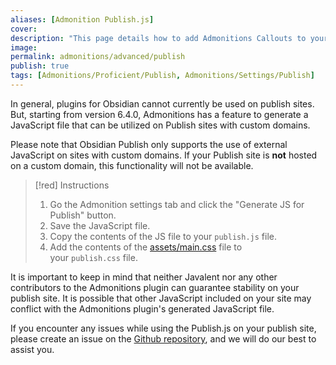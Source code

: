 ```yaml
---
aliases: [Admonition Publish.js]
cover: 
description: "This page details how to add Admonitions Callouts to your Obsidian Publish."
image: 
permalink: admonitions/advanced/publish
publish: true
tags: [Admonitions/Proficient/Publish, Admonitions/Settings/Publish]
---
```


In general, plugins for Obsidian cannot currently be used on publish sites. But, starting from version 6.4.0, Admonitions has a feature to generate a JavaScript file that can be utilized on Publish sites with custom domains.

Please note that Obsidian Publish only supports the use of external JavaScript on sites with custom domains. If your Publish site is **not** hosted on a custom domain, this functionality will not be available.

>[!red] Instructions
> 1.  Go the Admonition settings tab and click the "Generate JS for Publish" button.
> 2.  Save the JavaScript file.
> 3.  Copy the contents of the JS file to your `publish.js` file.
> 4.  Add the contents of the [assets/main.css](https://github.com/valentine195/obsidian-admonition/tree/master/src/assets) file to your `publish.css` file.


It is important to keep in mind that neither Javalent nor any other contributors to the Admonitions plugin can guarantee stability on your publish site. It is possible that other JavaScript included on your site may conflict with the Admonitions plugin's generated JavaScript file.

If you encounter any issues while using the Publish.js on your publish site, please create an issue on the [Github repository](https://github.com/valentine195/obsidian-admonition/issues "Github"), and we will do our best to assist you.



